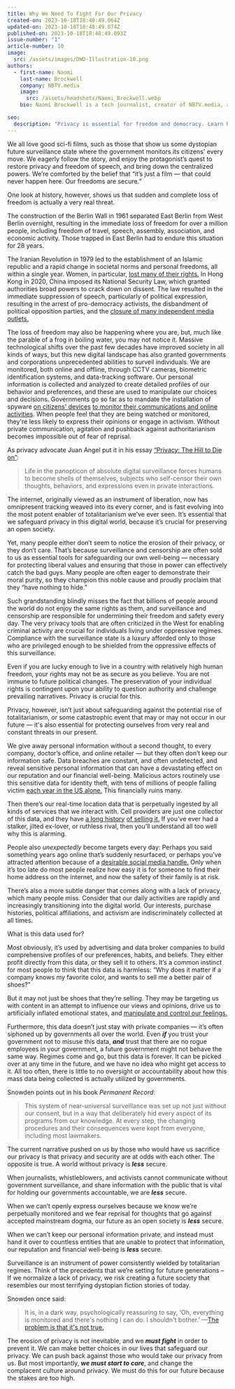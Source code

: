 ```yaml
---
title: Why We Need To Fight For Our Privacy
created-on: 2023-10-18T18:48:49.064Z
updated-on: 2023-10-18T18:48:49.074Z
published-on: 2023-10-18T18:48:49.093Z
issue-number: "1"
article-number: 10
image:
  src: /assets/images/DWD-Illustration-10.png
authors:
  - first-name: Naomi
    last-name: Brockwell
    company: NBTV.media
    image:
      src: /assets/headshots/Naomi_Brockwell.webp
    bio: Naomi Brockwell is a tech journalist, creator of NBTV.media, and author of "Beginner's Introduction to Privacy"

seo:
  description: "Privacy is essential for freedom and democracy. Learn how surveillance threatens our future and why privacy matters - even if you think you have 'nothing to hide.'"
---
```


We all love good sci-fi films, such as those that show us some dystopian future surveillance state where the government monitors its citizens' every move. We eagerly follow the story, and enjoy the protagonist’s quest to restore privacy and freedom of speech, and bring down the centralized powers. We’re comforted by the belief that “it’s just a film — that could never happen here. Our freedoms are secure.”

One look at history, however, shows us that sudden and complete loss of freedom is actually a very real threat.

The construction of the Berlin Wall in 1961 separated East Berlin from West Berlin overnight, resulting in the immediate loss of freedom for over a million people, including freedom of travel, speech, assembly, association, and economic activity. Those trapped in East Berlin had to endure this situation for 28 years.

The Iranian Revolution in 1979 led to the establishment of an Islamic republic and a rapid change in societal norms and personal freedoms, all within a single year. Women, in particular, [lost many of their rights.](https://www.independent.co.uk/news/world/middle-east/iran-woman-hijab-protest-arrest-jailed-prison-shapark-shajarizadeh-headscarf-white-wednesdays-a8439816.html) In Hong Kong in 2020, China imposed its National Security Law, which granted authorities broad powers to crack down on dissent. The law resulted in the immediate suppression of speech, particularly of political expression, resulting in the arrest of pro-democracy activists, the disbandment of political opposition parties, and the [closure of many independent media outlets.](https://thediplomat.com/2022/06/hong-kong-is-unrecognizable-after-2-years-under-the-national-security-law/)

The loss of freedom may also be happening where you are, but, much like the parable of a frog in boiling water, you may not notice it. Massive technological shifts over the past few decades have improved society in all kinds of ways, but this new digital landscape has also granted governments and corporations unprecedented abilities to surveil individuals. We are monitored, both online and offline, through CCTV cameras, biometric identification systems, and data-tracking software. Our personal information is collected and analyzed to create detailed profiles of our behavior and preferences, and these are used to manipulate our choices and decisions. Governments go so far as to mandate the installation of spyware [on citizens' devices](https://www.recordedfuture.com/china-cybersecurity-measures) [to monitor their communications and online activities](https://www.bitdefender.com/blog/hotforsecurity/australia-to-force-tech-companies-to-allow-government-access-to-encrypted-messages/). When people feel that they are being watched or monitored, they're less likely to express their opinions or engage in activism. Without private communication, agitation and pushback against authoritarianism becomes impossible out of fear of reprisal.

As privacy advocate Juan Angel put it in his essay [“Privacy: The Hill to Die on”](https://thesovereignchimpanzee.substack.com/p/privacy-the-hill-to-die-on):

> Life in the panopticon of absolute digital surveillance forces humans to become shells of themselves, subjects who self-censor their own thoughts, behaviors, and expressions even in private interactions.

The internet, originally viewed as an instrument of liberation, now has omnipresent tracking weaved into its every corner, and is fast evolving into the most potent enabler of totalitarianism we’ve ever seen. It’s essential that we safeguard privacy in this digital world, because it’s crucial for preserving an open society.

Yet, many people either don’t seem to notice the erosion of their privacy, or they don’t care. That’s because surveillance and censorship are often sold to us as essential tools for safeguarding our own well-being — necessary for protecting liberal values and ensuring that those in power can effectively catch the bad guys. Many people are often eager to demonstrate their moral purity, so they champion this noble cause and proudly proclaim that they “have nothing to hide.”

Such grandstanding blindly misses the fact that billions of people around the world do not enjoy the same rights as them, and surveillance and censorship are responsible for undermining their freedom and safety every day. The very privacy tools that are often criticized in the West for enabling criminal activity are crucial for individuals living under oppressive regimes. Compliance with the surveillance state is a luxury afforded only to those who are privileged enough to be shielded from the oppressive effects of this surveillance.

Even if you are lucky enough to live in a country with relatively high human freedom, your rights may not be as secure as you believe. You are not immune to future political changes. The preservation of your individual rights is contingent upon your ability to question authority and challenge prevailing narratives. Privacy is crucial for this.

Privacy, however, isn’t just about safeguarding against the potential rise of totalitarianism, or some catastrophic event that may or may not occur in our future — it's also essential for protecting ourselves from very real and constant threats in our present.

We give away personal information without a second thought, to every company, doctor’s office, and online retailer — but they often don’t keep our information safe. Data breaches are constant, and often undetected, and reveal sensitive personal information that can have a devastating effect on our reputation and our financial well-being. Malicious actors routinely use this sensitive data for identity theft, with tens of millions of people falling victim [each year in the US alone.](https://fortunly.com/statistics/identity-theft-statistics/) This financially ruins many.

Then there’s our real-time location data that is perpetually ingested by all kinds of services that we interact with. Cell providers are just one collector of this data, and they have [a long history](https://techcrunch.com/2019/01/09/us-cell-carriers-still-selling-your-location-data/) [of selling it.](https://www.theverge.com/2021/8/20/22633853/tmobile-data-breach-imei-sim-fcc) If you’ve ever had a stalker, jilted ex-lover, or ruthless rival, then you’ll understand all too well why this is alarming.

People also _unexpectedly_ become targets every day: Perhaps you said something years ago online that’s suddenly resurfaced, or perhaps you’ve attracted attention because of a [desirable social media handle.](https://www.nbcnews.com/news/us-news/tennessee-man-targeted-his-twitter-handle-dies-after-swatting-call-n1274747) Only when it’s too late do most people realize how easy it is for someone to find their home address on the internet, and now the safety of their family is at risk.

There’s also a more subtle danger that comes along with a lack of privacy, which many people miss. Consider that our daily activities are rapidly and increasingly transitioning into the digital world. Our interests, purchase histories, political affiliations, and activism are indiscriminately collected at all times.

What is this data used for?

Most obviously, it’s used by advertising and data broker companies to build comprehensive profiles of our preferences, habits, and beliefs. They either profit directly from this data, or they sell it to others. It’s a common instinct for most people to think that this data is harmless: “Why does it matter if a company knows my favorite color, and wants to sell me a better pair of shoes?”

But it may not just be shoes that they’re selling. They may be targeting us with content in an attempt to influence our views and opinions, drive us to artificially inflated emotional states, and [manipulate and control our feelings.](https://www.forbes.com/sites/kashmirhill/2014/06/28/facebook-manipulated-689003-users-emotions-for-science/?sh=45825512197c)

Furthermore, this data doesn’t just stay with private companies — it’s often siphoned up by governments all over the world. Even **_if_** you trust your government not to misuse this data, **_and_** trust that there are no rogue employees in your government, a future government might not behave the same way. Regimes come and go, but this data is forever. It can be picked over at any time in the future, and we have no idea who might get access to it. All too often, there is little to no oversight or accountability about how this mass data being collected is actually utilized by governments.

Snowden points out in his book _Permanent Record_:

> This system of near-universal surveillance was set up not just without our consent, but in a way that deliberately hid every aspect of its programs from our knowledge. At every step, the changing procedures and their consequences were kept from everyone, including most lawmakers.

The current narrative pushed on us by those who would have us sacrifice our privacy is that privacy and security are at odds with each other. The opposite is true. A world without privacy is **_less_** secure.

When journalists, whistleblowers, and activists cannot communicate without government surveillance, and share information with the public that is vital for holding our governments accountable, we are **_less_** secure.

When we can’t openly express ourselves because we know we’re perpetually monitored and we fear reprisal for thoughts that go against accepted mainstream dogma, our future as an open society is **_less_** secure.

When we can’t keep our personal information private, and instead must hand it over to countless entities that are unable to protect that information, our reputation and financial well-being is **_less_** secure.

Surveillance is an instrument of power consistently wielded by totalitarian regimes. Think of the precedents that we’re setting for future generations – If we normalize a lack of privacy, we risk creating a future society that resembles our most terrifying dystopian fiction stories of today.

Snowden once said:

> It is, in a dark way, psychologically reassuring to say, ‘Oh, everything is monitored and there's nothing I can do. I shouldn't bother.’ —[The problem is that it's not true.](https://twitter.com/Snowden/status/1546790812704440322)

The erosion of privacy is not inevitable, and we **_must fight_** in order to prevent it. We can make better choices in our lives that safeguard our privacy. We can push back against those who would take our privacy from us. But most importantly, **_we must start to care_**, and change the complacent culture around privacy. We must do this for our future because the stakes are too high.
